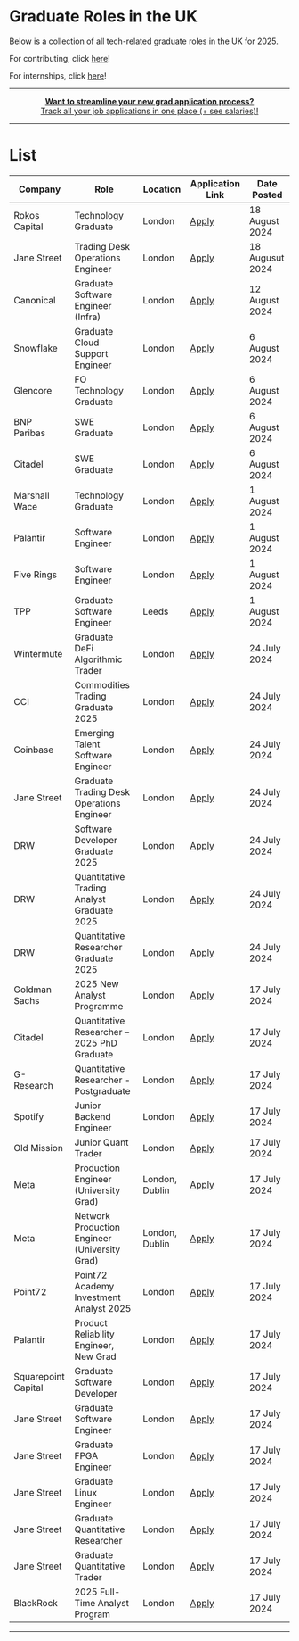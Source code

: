 # Graduate Roles in the UK
Below is a collection of all tech-related graduate roles in the UK for 2025.

For contributing, click [here](https://github.com/devzenq/Graduate-Roles-UK/blob/main/CONTRIBUTE.md)!

For internships, click [here](https://github.com/devzenq/2025-Internships-UK/tree/main)!

---
<div align="center">
	<p>
		<a href="https://compclarity.com/tracker">
			<b>Want to streamline your new grad application process?</b>
			<br>
			Track all your job applications in one place (+ see salaries)!
			<br>
		</a>
	</p>
</div>

---

# List

| Company | Role | Location | Application Link | Date Posted |
| -------- | -------- | -------- | -------- | -------- |
| Rokos Capital | Technology Graduate | London | [Apply](https://trkr.app/vacancy/rcm-technology-graduate-programme-2025?utm_source=CompClarity) | 18 August 2024 |
| Jane Street | Trading Desk Operations Engineer | London | [Apply](https://www.janestreet.com/join-jane-street/position/7486198002/?utm_source=CompClarity) | 18 Augusut 2024 |
| Canonical | Graduate Software Engineer (Infra) | London | [Apply](https://boards.us.greenhouse.io/canonical/jobs/6143290?utm_source=CompClarity) | 12 August 2024 |
| Snowflake | Graduate Cloud Support Engineer | London | [Apply](https://careers.snowflake.com/us/en/job/7284116002/Graduate-Cloud-Support-Engineer?utm_source=CompClarity) | 6 August 2024 |
| Glencore | FO Technology Graduate | London | [Apply](https://job-boards.greenhouse.io/tlgglencoreukltd/jobs/4359295101?utm_source=CompClarity)| 6 August 2024 |
| BNP Paribas | SWE Graduate | London | [Apply](https://bnpparibas.tal.net/vx/lang-en-GB/mobile-0/brand-2/user-807236/xf-74fcfccade6f/candidate/so/pm/1/pl/1/opp/2151-London-2025-Graduate-Programme-Technology/en-GB?utm_source=CompClarity) | 6 August 2024 |
| Citadel | SWE Graduate | London | [Apply](https://www.citadel.com/careers/details/software-engineer-2025-university-graduate-europe/?utm_source=CompClarity) | 6 August 2024 |
| Marshall Wace | Technology Graduate | London | [Apply](https://job-boards.greenhouse.io/mw-tech-grad/jobs/7499680002?gh_src=bb1e940f2us) | 1 August 2024 |
| Palantir | Software Engineer | London | [Apply](https://jobs.lever.co/palantir/d372c805-d0cd-4a10-9522-fbecc78d6f3e/apply) | 1 August 2024 |
| Five Rings | Software Engineer | London | [Apply](https://job-boards.greenhouse.io/fiveringsllc/jobs/4090995008) | 1 August 2024 |
| TPP | Graduate Software Engineer | Leeds | [Apply](https://tpp-careers.com/roles/graduate-software-developer/) | 1 August 2024 |
| Wintermute | Graduate DeFi Algorithmic Trader | London | [Apply](https://jobs.lever.co/wintermute-trading/e001ec83-0452-4fdf-a252-e19333af345f) | 24 July 2024 |
| CCI | Commodities Trading Graduate 2025 | London | [Apply](https://osv-cci.wd1.myworkdayjobs.com/en-US/CCICareers/job/London-UK/Commodities-Trading-Rotational-Analyst-Graduate-Programme--2025-Start-_R850?locations=f2015cfc02f00191c190c981a701650e) | 24 July 2024 |
| Coinbase | Emerging Talent Software Engineer | London | [Apply](https://www.coinbase.com/en-gb/careers/positions/5954689) | 24 July 2024 |
| Jane Street | Graduate Trading Desk Operations Engineer | London | [Apply](https://www.janestreet.com/join-jane-street/position/7486198002/) | 24 July 2024 |
| DRW | Software Developer Graduate 2025 | London | [Apply](https://boards.greenhouse.io/drweng/jobs/6000898) | 24 July 2024 |
| DRW | Quantitative Trading Analyst Graduate 2025 | London | [Apply](https://boards.greenhouse.io/drweng/jobs/6000807) | 24 July 2024 |
| DRW | Quantitative Researcher Graduate 2025 | London | [Apply](https://boards.greenhouse.io/drweng/jobs/6000842) | 24 July 2024 |
| Goldman Sachs | 2025 New Analyst Programme | London | [Apply](https://higher.gs.com/campus?EXPERIENCE_LEVEL=Analyst&LOCATION=London&page=1&sort=RELEVANCE) | 17 July 2024 |
| Citadel | Quantitative Researcher – 2025 PhD Graduate | London | [Apply](https://www.citadel.com/careers/details/quantitative-researcher-2025-phd-graduate-europe-2/) | 17 July 2024 |
| G-Research | Quantitative Researcher - Postgraduate | London | [Apply](https://www.gresearch.com/vacancy/R2269-Quantitative-Researcher---Postgraduate/) | 17 July 2024 |
| Spotify | Junior Backend Engineer | London | [Apply](https://jobs.lever.co/spotify/a3b48cdf-090c-442a-ae71-7e0868d7ad49/apply) | 17 July 2024 |
| Old Mission | Junior Quant Trader | London | [Apply](https://www.oldmissioncapital.com/careers/?gh_jid=6052159003) | 17 July 2024 |
| Meta | Production Engineer (University Grad) | London, Dublin | [Apply](https://www.metacareers.com/jobs/1855970111582449/) | 17 July 2024 |
| Meta | Network Production Engineer (University Grad) | London, Dublin | [Apply](https://www.metacareers.com/v2/jobs/901402644628821/) | 17 July 2024 |
| Point72 | Point72 Academy Investment Analyst 2025 | London | [Apply](https://boards.greenhouse.io/point72/jobs/7434405002?gh_src=10b137522us&jobCode=CPA-0012306&location=London) | 17 July 2024 |
| Palantir | Product Reliability Engineer, New Grad | London | [Apply](https://jobs.lever.co/palantir/63494bd6-3c41-4449-b01f-0932dc664fc4/apply) | 17 July 2024 |
| Squarepoint Capital | Graduate Software Developer | London | [Apply](https://www.squarepoint-capital.com/open-opportunities#/job/6040910) | 17 July 2024 |
| Jane Street | Graduate Software Engineer | London | [Apply](https://www.janestreet.com/join-jane-street/apply/6561510002/) | 17 July 2024 |
| Jane Street | Graduate FPGA Engineer | London | [Apply](https://www.janestreet.com/join-jane-street/apply/6866845002/) | 17 July 2024 |
| Jane Street | Graduate Linux Engineer | London | [Apply](https://www.janestreet.com/join-jane-street/apply/6866927002/) | 17 July 2024 |
| Jane Street | Graduate Quantitative Researcher | London | [Apply](https://www.janestreet.com/join-jane-street/apply/6857462002/) | 17 July 2024 |
| Jane Street | Graduate Quantitative Trader | London | [Apply](https://www.janestreet.com/join-jane-street/apply/6866533002/) | 17 July 2024 |
| BlackRock | 2025 Full-Time Analyst Program | London | [Apply](https://blackrock.tal.net/vx/brand-3/spa-1/candidate/so/pm/1/pl/1/opp/8160-2025-Full-Time-Analyst-Program-EMEA/en-GB) | 17 July 2024 |

---
